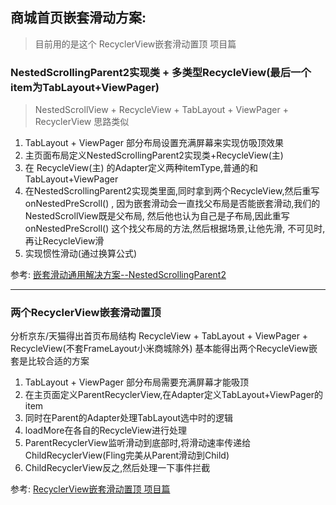 ## 商城首页嵌套滑动方案:
> 目前用的是这个 RecyclerView嵌套滑动置顶 项目篇

### NestedScrollingParent2实现类 + 多类型RecycleView(最后一个item为TabLayout+ViewPager)
> NestedScrollView + RecycleView + TabLayout + ViewPager + RecyclerView 思路类似
1. TabLayout + ViewPager 部分布局设置充满屏幕来实现仿吸顶效果
2. 主页面布局定义NestedScrollingParent2实现类+RecycleView(主)
3. 在 RecycleView(主) 的Adapter定义两种itemType,普通的和TabLayout+ViewPager
4. 在NestedScrollingParent2实现类里面,同时拿到两个RecycleView,然后重写 onNestedPreScroll() ,
因为嵌套滑动会一直找父布局是否能嵌套滑动,我们的NestedScrollView既是父布局,
然后他也认为自己是子布局,因此重写 onNestedPreScroll() 这个找父布局的方法,然后根据场景,让他先滑,
不可见时,再让RecycleView滑
4. 实现惯性滑动(通过换算公式)

参考:
[嵌套滑动通用解决方案--NestedScrollingParent2](https://cloud.tencent.com/developer/article/1667334?from=article.detail.1805837)

---

### 两个RecyclerView嵌套滑动置顶
分析京东/天猫得出首页布局结构 RecycleView + TabLayout + ViewPager + RecycleView(不套FrameLayout小米商城除外)
基本能得出两个RecycleView嵌套是比较合适的方案
1. TabLayout + ViewPager 部分布局需要充满屏幕才能吸顶
2. 在主页面定义ParentRecyclerView,在Adapter定义TabLayout+ViewPager的item
3. 同时在Parent的Adapter处理TabLayout选中时的逻辑
4. loadMore在各自的RecycleView进行处理
5. ParentRecyclerView监听滑动到底部时,将滑动速率传递给ChildRecyclerView(Fling完美从Parent滑动到Child)
6. ChildRecyclerView反之,然后处理一下事件拦截


参考:
[RecyclerView嵌套滑动置顶 项目篇](https://cloud.tencent.com/developer/article/1805837?from=article.detail.1730472)


